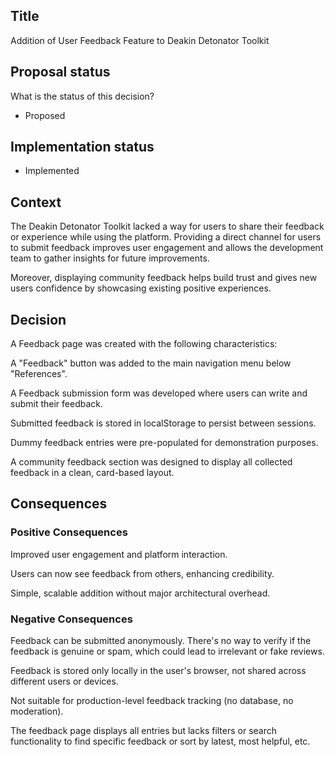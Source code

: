 ## Title

Addition of User Feedback Feature to Deakin Detonator Toolkit

## Proposal status

What is the status of this decision?

-   Proposed

## Implementation status

-   Implemented

## Context

The Deakin Detonator Toolkit lacked a way for users to share their feedback or experience while using the platform. Providing a direct channel for users to submit feedback improves user engagement and allows the development team to gather insights for future improvements.

Moreover, displaying community feedback helps build trust and gives new users confidence by showcasing existing positive experiences.

## Decision

A Feedback page was created with the following characteristics:

A "Feedback" button was added to the main navigation menu below "References".

A Feedback submission form was developed where users can write and submit their feedback.

Submitted feedback is stored in localStorage to persist between sessions.

Dummy feedback entries were pre-populated for demonstration purposes.

A community feedback section was designed to display all collected feedback in a clean, card-based layout.

## Consequences

### Positive Consequences

Improved user engagement and platform interaction.

Users can now see feedback from others, enhancing credibility.

Simple, scalable addition without major architectural overhead.

### Negative Consequences

Feedback can be submitted anonymously. There's no way to verify if the feedback is genuine or spam, which could lead to irrelevant or fake reviews.

Feedback is stored only locally in the user's browser, not shared across different users or devices.

Not suitable for production-level feedback tracking (no database, no moderation).

The feedback page displays all entries but lacks filters or search functionality to find specific feedback or sort by latest, most helpful, etc.
